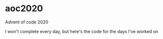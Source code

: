 # aoc2020
Advent of code 2020

I won't complete every day, but here's the code for the days I've worked on
